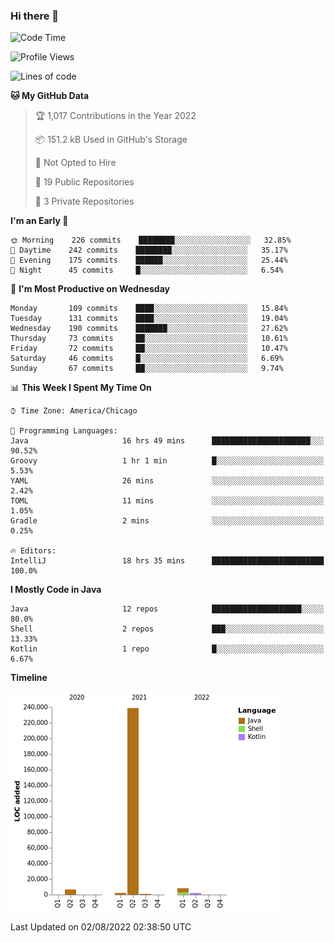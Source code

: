 ### Hi there 👋


<!--START_SECTION:waka-->
![Code Time](http://img.shields.io/badge/Code%20Time-2%2C436%20hrs%2048%20mins-blue)

![Profile Views](http://img.shields.io/badge/Profile%20Views-3-blue)

![Lines of code](https://img.shields.io/badge/From%20Hello%20World%20I%27ve%20Written-259%20Thousand%20lines%20of%20code-blue)

**🐱 My GitHub Data** 

> 🏆 1,017 Contributions in the Year 2022
 > 
> 📦 151.2 kB Used in GitHub's Storage 
 > 
> 🚫 Not Opted to Hire
 > 
> 📜 19 Public Repositories 
 > 
> 🔑 3 Private Repositories  
 > 
**I'm an Early 🐤** 

```text
🌞 Morning    226 commits    ████████░░░░░░░░░░░░░░░░░   32.85% 
🌆 Daytime    242 commits    ████████░░░░░░░░░░░░░░░░░   35.17% 
🌃 Evening    175 commits    ██████░░░░░░░░░░░░░░░░░░░   25.44% 
🌙 Night      45 commits     █░░░░░░░░░░░░░░░░░░░░░░░░   6.54%

```
📅 **I'm Most Productive on Wednesday** 

```text
Monday       109 commits    ████░░░░░░░░░░░░░░░░░░░░░   15.84% 
Tuesday      131 commits    ████░░░░░░░░░░░░░░░░░░░░░   19.04% 
Wednesday    190 commits    ███████░░░░░░░░░░░░░░░░░░   27.62% 
Thursday     73 commits     ██░░░░░░░░░░░░░░░░░░░░░░░   10.61% 
Friday       72 commits     ██░░░░░░░░░░░░░░░░░░░░░░░   10.47% 
Saturday     46 commits     █░░░░░░░░░░░░░░░░░░░░░░░░   6.69% 
Sunday       67 commits     ██░░░░░░░░░░░░░░░░░░░░░░░   9.74%

```


📊 **This Week I Spent My Time On** 

```text
⌚︎ Time Zone: America/Chicago

💬 Programming Languages: 
Java                     16 hrs 49 mins      ██████████████████████░░░   90.52% 
Groovy                   1 hr 1 min          █░░░░░░░░░░░░░░░░░░░░░░░░   5.53% 
YAML                     26 mins             ░░░░░░░░░░░░░░░░░░░░░░░░░   2.42% 
TOML                     11 mins             ░░░░░░░░░░░░░░░░░░░░░░░░░   1.05% 
Gradle                   2 mins              ░░░░░░░░░░░░░░░░░░░░░░░░░   0.25%

🔥 Editors: 
IntelliJ                 18 hrs 35 mins      █████████████████████████   100.0%

```

**I Mostly Code in Java** 

```text
Java                     12 repos            ████████████████████░░░░░   80.0% 
Shell                    2 repos             ███░░░░░░░░░░░░░░░░░░░░░░   13.33% 
Kotlin                   1 repo              █░░░░░░░░░░░░░░░░░░░░░░░░   6.67%

```


**Timeline**

![Chart not found](https://raw.githubusercontent.com/powercasgamer/powercasgamer/master/charts/bar_graph.png) 


 Last Updated on 02/08/2022 02:38:50 UTC
<!--END_SECTION:waka-->
